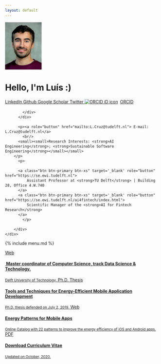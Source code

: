 ```yaml
---
layout: default
---
```


<div id='jumbotron' class="jumbotron">
		<div class='container'>
	      <div class="media">
	      <img class="media-object pull-left" width="120px" src="img/profile2.jpg"/>
	      <div class="media-body"><h1 class="">Hello, I'm Luís :)</h1>
			  <a class="btn btn-default btn-xs" target='_blank' role="button" href="https://www.linkedin.com/in/luismirandacruz">
				  <ion-icon name="logo-linkedin"></ion-icon> LinkedIn
			  </a>
		      <a class="btn btn-default btn-xs" target='_blank' role="button" href="http://github.com/luiscruz">
				  <ion-icon name="logo-github"></ion-icon> Github
			  </a>
		      <a class="btn btn-default btn-xs" target='_blank' role="button" href="https://scholar.google.com/citations?user=O13oaH0AAAAJ&hl=en">
				  <ion-icon name="logo-google"></ion-icon> Google Scholar
			  </a>
		      <a class="btn btn-default btn-xs" target='_blank' role="button" href="https://twitter.com/luismcruz">
                  <ion-icon name="logo-twitter"></ion-icon> Twitter
              </a>
		      <a class="btn btn-default btn-xs" target='_blank' rel="noopener noreferrer" role="button" href="https://orcid.org/0000-0002-1615-355X">
                  <img src="https://orcid.org/sites/default/files/images/orcid_16x16.png" style="width:1em;margin-right:.5em;margin-bottom:.2em;" alt="ORCID iD icon"><big></big>ORCID
              </a>
              <!-- <a class="btn btn-default btn-xs" target='_blank' role="button" href="http://calendly.com/luiscruz">
                  <big><i class='ion-clock'></i></big>&nbsp; Schedule a meeting
              </a> -->


	        </div>
	      </div>

  	      <p><a role="button" href="mailto:L.Cruz@tudelft.nl"> E-mail: L.Cruz@tudelft.nl</a>
            <br/>
          <small><small>Research Interests: <strong>AI Engineering</strong>; <strong>Sustainable Software Engineering</strong></small></small>
        </p>
  		  <p>
          
	      <a class="btn btn-primary btn-xs" target='_blank' role="button" href="https://se.ewi.tudelft.nl">
			  Assistant Professor at <strong>TU Delft</strong> | Building 28, Office 4.W.740
		  </a>
	      <a class="btn btn-primary btn-xs" target='_blank' role="button" href="https://se.ewi.tudelft.nl/ai4fintech/index.html">
			  Scientific Manager of the <strong>AI for Fintech Research</strong>
		  </a>
			</p>

		</div>
    </div>

{% include menu.md %}

<div class="container" >
      <div class="list-group">
        <a href="https://www.tudelft.nl/onderwijs/opleidingen/masters/cs/msc-computer-science/the-data-science-technology-track" target="_blank" class="list-group-item ">
          <span class="badge">Web</span>
                <h4 class="list-group-item-heading"><ion-icon name="ios-school"></ion-icon>&nbsp;Master coordinator of Computer Science, track Data Science & Technology.</h4>
                <small class="list-group-item-text">Delft University of Technology.</small>
        </a>
        <a href="https://luiscruz.github.io/papers/cruz2019tools.pdf" target="_blank" class="list-group-item ">
          <span class="badge">Ph.D. Thesis</span>
                <h4 class="list-group-item-heading"><ion-icon name="ios-leaf"></ion-icon>Tools and Techniques for Energy-Efficient Mobile Application Development</h4>
                <small class="list-group-item-text">Ph.D. thesis defended on July 2, 2019.</small>
        </a>
        <a href="https://tqrg.github.io/energy-patterns/" target="_blank" class="list-group-item ">
          <span class="badge">Web</span>
                <h4 class="list-group-item-heading"><ion-icon name="ios-leaf"></ion-icon> Energy Patterns for Mobile Apps</h4>
                <small class="list-group-item-text">Online Catalog with 22 patterns to improve the energy efficiency of iOS and Android apps.</small>
        </a>
        <a href="cv/cvLuisCruz.pdf" target="_blank" class="list-group-item list-group-item-info">
          <span class="badge">PDF</span>
                <h4 class="list-group-item-heading">Download Curriculum Vitae</h4>
                <small class="list-group-item-text">Updated on October, 2020.</small>
        </a>
      </div>

</div>


<!-- jQuery (necessary for Bootstrap's JavaScript plugins) -->
<!-- <script src="https://code.jquery.com/jquery.js"></script> -->

<!-- Include all compiled plugins (below), or include individual files as needed -->
<script src="bower_components/bootstrap/dist/js/bootstrap.min.js" type="text/javascript" charset="utf-8"></script>
<script src="https://unpkg.com/ionicons@4.4.4/dist/ionicons.js"></script>

